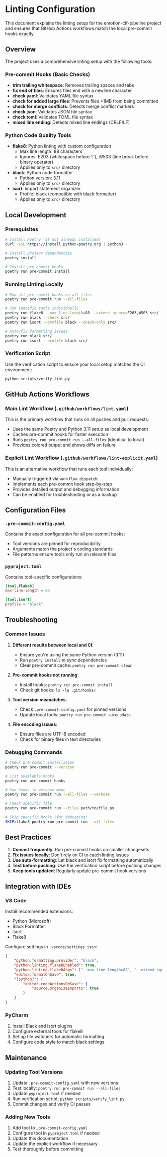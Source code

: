 # Linting Configuration

This document explains the linting setup for the emotion-clf-pipeline project and ensures that GitHub Actions workflows match the local pre-commit hooks exactly.

## Overview

The project uses a comprehensive linting setup with the following tools:

### Pre-commit Hooks (Basic Checks)
- **trim trailing whitespace**: Removes trailing spaces and tabs
- **fix end of files**: Ensures files end with a newline character
- **check yaml**: Validates YAML file syntax
- **check for added large files**: Prevents files >1MB from being committed
- **check for merge conflicts**: Detects merge conflict markers
- **check json**: Validates JSON file syntax
- **check toml**: Validates TOML file syntax
- **mixed line ending**: Detects mixed line endings (CRLF/LF)

### Python Code Quality Tools
- **flake8**: Python linting with custom configuration
  - Max line length: 88 characters
  - Ignores: E203 (whitespace before ':'), W503 (line break before binary operator)
  - Applies only to `src/` directory
- **black**: Python code formatter
  - Python version: 3.11
  - Applies only to `src/` directory
- **isort**: Import statement organizer
  - Profile: black (compatible with black formatter)
  - Applies only to `src/` directory

## Local Development

### Prerequisites
```bash
# Install Poetry (if not already installed)
curl -sSL https://install.python-poetry.org | python3 -

# Install project dependencies
poetry install

# Install pre-commit hooks
poetry run pre-commit install
```

### Running Linting Locally
```bash
# Run all pre-commit hooks on all files
poetry run pre-commit run --all-files

# Run specific tools individually
poetry run flake8 --max-line-length=88 --extend-ignore=E203,W503 src/
poetry run black --check src/
poetry run isort --profile black --check-only src/

# Auto-fix formatting issues
poetry run black src/
poetry run isort --profile black src/
```

### Verification Script
Use the verification script to ensure your local setup matches the CI environment:

```bash
python scripts/verify_lint.py
```

## GitHub Actions Workflows

### Main Lint Workflow (`.github/workflows/lint.yaml`)
This is the primary workflow that runs on all pushes and pull requests:

- Uses the same Poetry and Python 3.11 setup as local development
- Caches pre-commit hooks for faster execution
- Runs `poetry run pre-commit run --all-files` (identical to local)
- Provides colored output and shows diffs on failure

### Explicit Lint Workflow (`.github/workflows/lint-explicit.yaml`)
This is an alternative workflow that runs each tool individually:

- Manually triggered via `workflow_dispatch`
- Implements each pre-commit hook step-by-step
- Provides detailed output and debugging information
- Can be enabled for troubleshooting or as a backup

## Configuration Files

### `.pre-commit-config.yaml`
Contains the exact configuration for all pre-commit hooks:
- Tool versions are pinned for reproducibility
- Arguments match the project's coding standards
- File patterns ensure tools only run on relevant files

### `pyproject.toml`
Contains tool-specific configurations:
```toml
[tool.flake8]
max-line-length = 88

[tool.isort]
profile = "black"
```

## Troubleshooting

### Common Issues

1. **Different results between local and CI**:
   - Ensure you're using the same Python version (3.11)
   - Run `poetry install` to sync dependencies
   - Clear pre-commit cache: `poetry run pre-commit clean`

2. **Pre-commit hooks not running**:
   - Install hooks: `poetry run pre-commit install`
   - Check git hooks: `ls -la .git/hooks/`

3. **Tool version mismatches**:
   - Check `.pre-commit-config.yaml` for pinned versions
   - Update local tools: `poetry run pre-commit autoupdate`

4. **File encoding issues**:
   - Ensure files are UTF-8 encoded
   - Check for binary files in text directories

### Debugging Commands

```bash
# Check pre-commit installation
poetry run pre-commit --version

# List available hooks
poetry run pre-commit hooks

# Run hooks in verbose mode
poetry run pre-commit run --all-files --verbose

# Check specific file
poetry run pre-commit run --files path/to/file.py

# Skip specific hooks (for debugging)
SKIP=flake8 poetry run pre-commit run --all-files
```

## Best Practices

1. **Commit frequently**: Run pre-commit hooks on smaller changesets
2. **Fix issues locally**: Don't rely on CI to catch linting issues
3. **Use auto-formatting**: Let black and isort fix formatting automatically
4. **Test before pushing**: Use the verification script before pushing changes
5. **Keep tools updated**: Regularly update pre-commit hook versions

## Integration with IDEs

### VS Code
Install recommended extensions:
- Python (Microsoft)
- Black Formatter
- isort
- Flake8

Configure settings in `.vscode/settings.json`:
```json
{
    "python.formatting.provider": "black",
    "python.linting.flake8Enabled": true,
    "python.linting.flake8Args": ["--max-line-length=88", "--extend-ignore=E203,W503"],
    "editor.formatOnSave": true,
    "[python]": {
        "editor.codeActionsOnSave": {
            "source.organizeImports": true
        }
    }
}
```

### PyCharm
1. Install Black and isort plugins
2. Configure external tools for flake8
3. Set up file watchers for automatic formatting
4. Configure code style to match black settings

## Maintenance

### Updating Tool Versions
1. Update `.pre-commit-config.yaml` with new versions
2. Test locally: `poetry run pre-commit run --all-files`
3. Update `pyproject.toml` if needed
4. Run verification script: `python scripts/verify_lint.py`
5. Commit changes and verify CI passes

### Adding New Tools
1. Add tool to `.pre-commit-config.yaml`
2. Configure tool in `pyproject.toml` if needed
3. Update this documentation
4. Update the explicit workflow if necessary
5. Test thoroughly before committing
